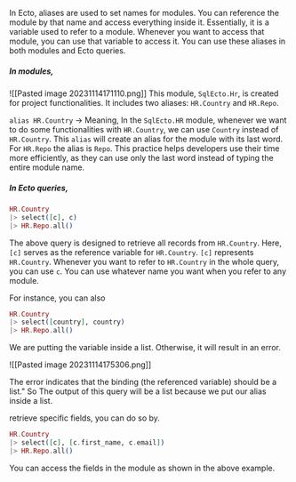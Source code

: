 
In Ecto, aliases are used to set names for modules. You can reference the module by that name and access everything inside it. Essentially, it is a variable used to refer to a module. Whenever you want to access that module, you can use that variable to access it. You can use these aliases in both modules and Ecto queries.

##### In modules,


![[Pasted image 20231114171110.png]]
 This module, `SqlEcto.Hr`, is created for project functionalities. It includes two aliases: `HR.Country` and `HR.Repo`.

`alias HR.Country` -> Meaning, In the `SqlEcto.HR` module, whenever we want to do some functionalities with `HR.Country`, we can use `Country` instead of `HR.Country`. This `alias` will create an alias for the module with its last word. For `HR.Repo` the alias is `Repo`.  This practice helps developers use their time more efficiently, as they can use only the last word instead of typing the entire module name.

##### In Ecto queries,


```Elixir
HR.Country 
|> select([c], c) 
|> HR.Repo.all()
```

The above query is designed to retrieve all records from `HR.Country`.
Here, `[c]` serves as the reference variable for `HR.Country`.  `[c]` represents `HR.Country`. Whenever you want to refer to `HR.Country` in the whole query, you can use `c`. You can use whatever name you want when you refer to any module.  

For instance, you can also

```Elixir
HR.Country 
|> select([country], country) 
|> HR.Repo.all()
```

We are putting the variable inside a list.  Otherwise, it will result in an error.

![[Pasted image 20231114175306.png]]

The error indicates that the binding (the referenced variable) should be a list." So The output of this query will be a list because we put our alias inside a list. 

retrieve specific fields, you can do so by.

```Elixir
HR.Country 
|> select([c], [c.first_name, c.email]) 
|> HR.Repo.all()
```

You can access the fields in the module as shown in the above example.





